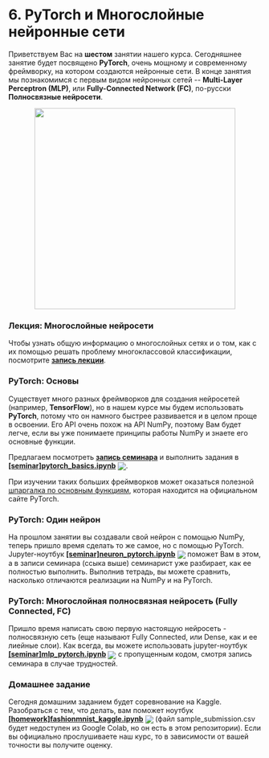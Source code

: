 # 6. PyTorch и Многослойные нейронные сети

Приветствуем Вас на **шестом** занятии нашего курса. Сегодняшнее занятие будет посвящено **PyTorch**, очень мощному и современному фреймворку, на котором создаются нейронные сети. В конце занятия мы познакомимся с первым видом нейронных сетей -- **Multi-Layer Perceptron (MLP)**, или **Fully-Connected Network (FC)**, по-русски **Полносвязные нейросети**. 

<p align=center>
  <img src="https://www.machinelearningmastery.ru/img/0-953466-715076.png" width=400>
</p>

### Лекция: Многослойные нейросети

Чтобы узнать общую информацию о многослойных сетях и о том, как с их помощью решать проблему многоклассовой классификации, посмотрите [**запись лекции**](https://www.youtube.com/watch?v=FSb5vuG6Bkw).

### PyTorch: Основы

Существует много разных фреймворков для создания нейросетей (например, **TensorFlow**), но в нашем курсе мы будем использовать **PyTorch**, потому что он намного быстрее развивается и в целом проще в освоении. Его API очень похож на API NumPy, поэтому Вам будет легче, если вы уже понимаете принципы работы NumPy и знаете его основные функции.

Предлагаем посмотреть [**запись семинара**](https://www.youtube.com/watch?v=UoBYayBPh84) и выполнить задания в [**[seminar]pytorch_basics.ipynb**](./[seminar]pytorch_basics.ipynb) [<img src="https://colab.research.google.com/assets/colab-badge.svg" align="center">](https://colab.research.google.com/drive/1Wrur4sqHVO0MQLX0-9ifBsD79HXWUtUF). 

При изучении таких больших фреймворков может оказаться полезной [шпаргалка по основным функциям](https://pytorch.org/tutorials/beginner/ptcheat.html), которая находится на официальном сайте PyTorch.

### PyTorch: Один нейрон

На прошлом занятии вы создавали свой нейрон с помощью NumPy, теперь пришло время сделать то же самое, но с помощью PyTorch. Jupyter-ноутбук [**[seminar]neuron_pytorch.ipynb**](./[seminar]neuron_pytorch.ipynb) [<img src="https://colab.research.google.com/assets/colab-badge.svg" align="center">](https://colab.research.google.com/drive/1rKTMDU_zvhqTM7FosQOTd1Nb3Aw-eaD9) поможет Вам в этом, а в записи семинара (ссыка выше) семинарист уже разбирает, как ее полностью выполнить. Выполнив тетрадь, вы можете сравнить, насколько отличаются реализации на NumPy и на PyTorch.

### PyTorch: Многослойная полносвязная нейросеть (Fully Connected, FC)

Пришло время написать свою первую настоящую нейросеть - полносвязную сеть (еще называют Fully Connected, или Dense, как и ее лиейные слои). Как всегда, вы можете использовать jupyter-ноутбук [**[seminar]mlp_pytorch.ipynb**](./[seminar]mlp_pytorch.ipynb) [<img src="https://colab.research.google.com/assets/colab-badge.svg" align="center">](https://colab.research.google.com/drive/1YQ5EfthNJMW0Nu406w3VJNf4Roi3aA24) с пропущенным кодом, смотря запись семинара в случае трудностей.

### Домашнее задание

Сегодня домашним заданием будет соревнование на Kaggle. Разобраться с тем, что делать, вам поможет ноутбук [**[homework]fashionmnist_kaggle.ipynb**](./[homework]fashionmnist_kaggle.ipynb) [<img src="https://colab.research.google.com/assets/colab-badge.svg" align="center">](https://colab.research.google.com/drive/12i5o9-QI4E8l3xLxndLpoLHSaCKsTpkF) (файл sample_submission.csv будет недоступен из Google Colab, но он есть в этом репозитории). Если вы официально прослушиваете наш курс, то в зависимости от вашей точности вы получите оценку.
